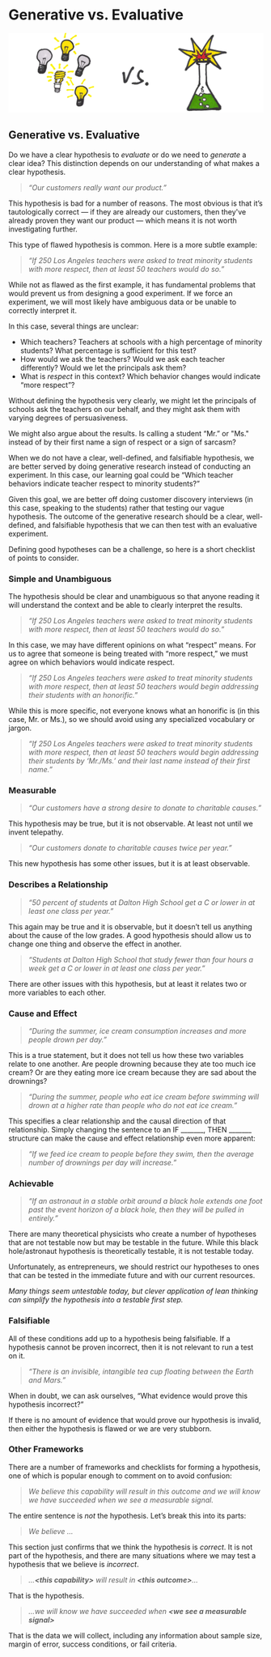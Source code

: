 # Generative vs. Evaluative

![](../.gitbook/assets/illustration-generative-vs-evaluative.png)

## Generative vs. Evaluative

Do we have a clear hypothesis to _evaluate_ or do we need to _generate_ a clear idea? This distinction depends on our understanding of what makes a clear hypothesis.

> _“Our customers really want our product.”_

This hypothesis is bad for a number of reasons. The most obvious is that it’s tautologically correct — if they are already our customers, then they've already proven they want our product — which means it is not worth investigating further.

This type of flawed hypothesis is common. Here is a more subtle example:

> _“If 250 Los Angeles teachers were asked to treat minority students with more respect, then at least 50 teachers would do so.”_

While not as flawed as the first example, it has fundamental problems that would prevent us from designing a good experiment. If we force an experiment, we will most likely have ambiguous data or be unable to correctly interpret it.

In this case, several things are unclear:

* Which teachers? Teachers at schools with a high percentage of minority students? What percentage is sufficient for this test?
* How would we ask the teachers? Would we ask each teacher differently? Would we let the principals ask them?
* What is _respect_ in this context? Which behavior changes would indicate “more respect”?

Without defining the hypothesis very clearly, we might let the principals of schools ask the teachers on our behalf, and they might ask them with varying degrees of persuasiveness.

We might also argue about the results. Is calling a student “Mr.” or "Ms." instead of by their first name a sign of respect or a sign of sarcasm?

When we do not have a clear, well-defined, and falsifiable hypothesis, we are better served by doing generative research instead of conducting an experiment. In this case, our learning goal could be “Which teacher behaviors indicate teacher respect to minority students?”

Given this goal, we are better off doing customer discovery interviews \(in this case, speaking to the students\) rather that testing our vague hypothesis. The outcome of the generative research should be a clear, well-defined, and falsifiable hypothesis that we can then test with an evaluative experiment.

Defining good hypotheses can be a challenge, so here is a short checklist of points to consider.

### **Simple and Unambiguous**

The hypothesis should be clear and unambiguous so that anyone reading it will understand the context and be able to clearly interpret the results.

> _“If 250 Los Angeles teachers were asked to treat minority students with more respect, then at least 50 teachers would do so.”_

In this case, we may have different opinions on what “respect” means. For us to agree that someone is being treated with “more respect,” we must agree on which behaviors would indicate respect.

> _“If 250 Los Angeles teachers were asked to treat minority students with more respect, then at least 50 teachers would begin addressing their students with an honorific.”_

While this is more specific, not everyone knows what an honorific is \(in this case, Mr. or Ms.\), so we should avoid using any specialized vocabulary or jargon.

> _“If 250 Los Angeles teachers were asked to treat minority students with more respect, then at least 50 teachers would begin addressing their students by ‘Mr./Ms.’ and their last name instead of their first name.”_

### Measurable

> _“Our customers have a strong desire to donate to charitable causes.”_

This hypothesis may be true, but it is not observable. At least not until we invent telepathy.

> _“Our customers donate to charitable causes twice per year.”_

This new hypothesis has some other issues, but it is at least observable.

### Describes a Relationship

> _“50 percent of students at Dalton High School get a C or lower in at least one class per year.”_

This again may be true and it is observable, but it doesn’t tell us anything about the cause of the low grades. A good hypothesis should allow us to change one thing and observe the effect in another.

> _“Students at Dalton High School that study fewer than four hours a week get a C or lower in at least one class per year.”_

There are other issues with this hypothesis, but at least it relates two or more variables to each other.

### Cause and Effect

> _“During the summer, ice cream consumption increases and more people drown per day.”_

This is a true statement, but it does not tell us how these two variables relate to one another. Are people drowning because they ate too much ice cream? Or are they eating more ice cream because they are sad about the drownings?

> _“During the summer, people who eat ice cream before swimming will drown at a higher rate than people who do not eat ice cream.”_

This specifies a clear relationship and the causal direction of that relationship. Simply changing the sentence to an IF \_\_\_\_\_\_\_, THEN \_\_\_\_\_\_\_ structure can make the cause and effect relationship even more apparent:

> _“If we feed ice cream to people before they swim, then the average number of drownings per day will increase.”_

### Achievable

> _“If an astronaut in a stable orbit around a black hole extends one foot past the event horizon of a black hole, then they will be pulled in entirely.”_

There are many theoretical physicists who create a number of hypotheses that are not testable now but may be testable in the future. While this black hole/astronaut hypothesis is theoretically testable, it is not testable today.

Unfortunately, as entrepreneurs, we should restrict our hypotheses to ones that can be tested in the immediate future and with our current resources.

_Many things seem untestable today, but clever application of lean thinking can simplify the hypothesis into a testable first step._

### Falsifiable

All of these conditions add up to a hypothesis being falsifiable. If a hypothesis cannot be proven incorrect, then it is not relevant to run a test on it.

> _“There is an invisible, intangible tea cup floating between the Earth and Mars.”_

When in doubt, we can ask ourselves, “What evidence would prove this hypothesis incorrect?”

If there is no amount of evidence that would prove our hypothesis is invalid, then either the hypothesis is flawed or we are very stubborn.

### Other Frameworks

There are a number of frameworks and checklists for forming a hypothesis, one of which is popular enough to comment on to avoid confusion:

> _We believe this capability will result in this outcome and we will know we have succeeded when we see a measurable signal._

The entire sentence is _not_ the hypothesis. Let’s break this into its parts:

> _We believe ..._

This section just confirms that we think the hypothesis is _correct_. It is not part of the hypothesis, and there are many situations where we may test a hypothesis that we believe is _incorrect_.

> _...**&lt;this capability&gt;** will result in **&lt;this outcome&gt;**..._

That is the hypothesis.

> _...we will know we have succeeded when **&lt;we see a measurable signal&gt;**_

That is the data we will collect, including any information about sample size, margin of error, success conditions, or fail criteria.

